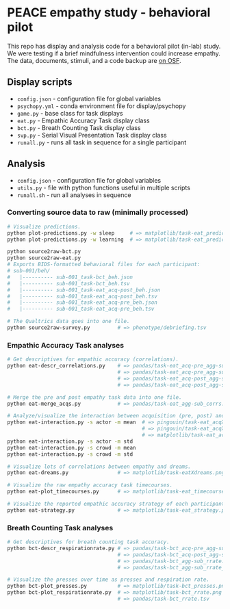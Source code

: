# PEACE empathy study - behavioral pilot

This repo has display and analysis code for a behavioral pilot (in-lab) study. We were testing if a brief mindfulness intervention could increase empathy. The data, documents, stimuli, and a code backup are [on OSF](https://osf.io/upa7t/).


## Display scripts

* `config.json` - configuration file for global variables
* `psychopy.yml` - conda environment file for display/psychopy
* `game.py` - base class for task displays
* `eat.py` - Empathic Accuracy Task display class
* `bct.py` - Breath Counting Task display class
* `svp.py` - Serial Visual Presentation Task display class
* `runall.py` - runs all task in sequence for a single participant


## Analysis

* `config.json` - configuration file for global variables
* `utils.py` - file with python functions useful in multiple scripts
* `runall.sh` - run all analyses in sequence


### Converting source data to raw (minimally processed)

```bash
# Visualize predictions.
python plot-predictions.py -w sleep     # => matplotlib/task-eat_prediction-sleep.png
python plot-predictions.py -w learning  # => matplotlib/task-eat_prediction-learning.png
```
```bash
python source2raw-bct.py
python source2raw-eat.py
# Exports BIDS-formatted behavioral files for each participant:
# sub-001/beh/
#   |---------- sub-001_task-bct_beh.json
#   |---------- sub-001_task-bct_beh.tsv
#   |---------- sub-001_task-eat_acq-post_beh.json
#   |---------- sub-001_task-eat_acq-post_beh.tsv
#   |---------- sub-001_task-eat_acq-pre_beh.json
#   |---------- sub-001_task-eat_acq-pre_beh.tsv

# The Qualtrics data goes into one file.
python source2raw-survey.py         # => phenotype/debriefing.tsv
```

### Empathic Accuracy Task analyses

```bash
# Get descriptives for empathic accuracy (correlations).
python eat-descr_correlations.py    # => pandas/task-eat_acq-pre_agg-sub_corrs.tsv
                                    # => pandas/task-eat_acq-pre_agg-sub_corrs_descr.tsv
                                    # => pandas/task-eat_acq-post_agg-sub_corrs.tsv
                                    # => pandas/task-eat_acq-post_agg-sub_corrs_descr.tsv

# Merge the pre and post empathy task data into one file.
python eat-merge_acqs.py            # => pandas/task-eat_agg-sub_corrs.tsv

# Analyze/visualize the interaction between acquisition (pre, post) and intervention (svp/bct).
python eat-interaction.py -s actor -m mean  # => pingouin/task-eat_acqXint_anova.tsv
                                            # => pingouin/task-eat_acqXint_pwise.tsv
                                            # => matplotlib/task-eat_acqXint_metric-mean_source-actor.png
python eat-interaction.py -s actor -m std
python eat-interaction.py -s crowd -m mean
python eat-interaction.py -s crowd -m std

# Visualize lots of correlations between empathy and dreams.
python eat-dreams.py                # => matplotlib/task-eatXdreams.png

# Visualize the raw empathy accuracy task timecourses.
python eat-plot_timecourses.py      # => matplotlib/task-eat_timecourses.png

# Visualize the reported empathic accuracy strategy of each participant.
python eat-strategy.py              # => matplotlib/task-eat_strategy.png
```

### Breath Counting Task analyses

```bash
# Get descriptives for breath counting task accuracy.
python bct-descr_respirationrate.py # => pandas/task-bct_acq-pre_agg-sub_rrate_descr.tsv
                                    # => pandas/task-bct_acq-post_agg-sub_rrate_descr.tsv
                                    # => pandas/task-bct_agg-sub_rrate.tsv
                                    # => pandas/task-bct_agg-sub_rrate_descr.tsv

# Visualize the presses over time as presses and respiration rate.
python bct-plot_presses.py          # => matplotlib/task-bct_presses.png
python bct-plot_respirationrate.py  # => matplotlib/task-bct_rrate.png
                                    # => pandas/task-bct_rrate.tsv
```